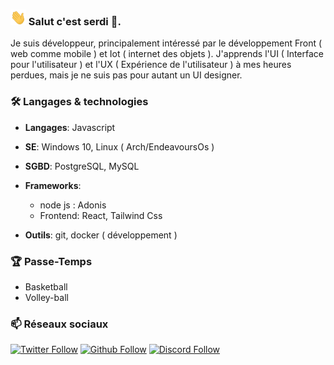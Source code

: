 ### <img src="https://github.com/serdiDev/serdiDev/blob/e96d637cd2c9c866a0e79139cfae52de81e7f5f1/hi.gif" width="25" height="25"/> Salut c'est serdi 🦁.
Je suis développeur, principalement intéressé par le développement Front ( web comme mobile ) et Iot ( internet des objets ). 
J'apprends l'UI ( Interface pour l'utilisateur ) et l'UX ( Expérience de l'utilisateur ) à mes heures perdues, mais je ne suis pas pour autant un UI designer.

<!--
**serdiDev/serdiDev** is a ✨ _special_ ✨ repository because its `README.md` (this file) appears on your GitHub profile.

Here are some ideas to get you started:

- 🔭 I’m currently working on ...
- 🌱 I’m currently learning ...
- 👯 I’m looking to collaborate on ...
- 🤔 I’m looking for help with ...
- 💬 Ask me about ...
- 📫 How to reach me: ...
- 😄 Pronouns: ...
- ⚡ Fun fact: ...
-->

### 🛠 Langages & technologies

  - **Langages**: Javascript

  - **SE**: Windows 10, Linux ( Arch/EndeavoursOs )

  - **SGBD**: PostgreSQL, MySQL

  - **Frameworks**:
    - node js : Adonis
    - Frontend: React, Tailwind Css

  - **Outils**: git, docker ( développement )
  
### 🏆 Passe-Temps

  - Basketball
  - Volley-ball

### 📫 Réseaux sociaux

  [![Twitter Follow](https://img.shields.io/twitter/follow/serdiDev?color=%231DA1F2&label=Follow%20me&logo=Twitter&style=for-the-badge)](https://twitter.com/serdiDev)
  [![Github Follow](https://img.shields.io/github/followers/serdiDev?color=000000&label=My%20Github&logo=Github&style=for-the-badge)](https://github.com/serdiDev)
  [![Discord Follow](https://img.shields.io/static/v1?label=Discord&message=serdiDev%234460&color=7289DA&logo=Discord&style=for-the-badge)]()

